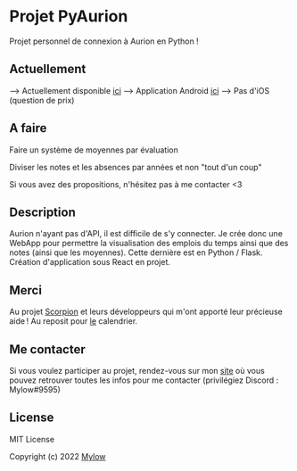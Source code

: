 # Projet PyAurion
Projet personnel de connexion à Aurion en Python !


## Actuellement
--> Actuellement disponible [ici](https://mylow.fr/pa)
--> Application Android [ici](https://play.google.com/store/apps/details?id=fr.mylow.pyaurion)
--> Pas d'iOS (question de prix)

## A faire
Faire un système de moyennes par évaluation

Diviser les notes et les absences par années et non "tout d'un coup"

Si vous avez des propositions, n'hésitez pas à me contacter <3


## Description
Aurion n'ayant pas d'API, il est difficile de s'y connecter. Je crée donc une WebApp pour permettre la visualisation des emplois du temps ainsi que des notes (ainsi que les moyennes).
Cette dernière est en Python / Flask.
Création d'application sous React en projet.


## Merci
Au projet [Scorpion](https://github.com/LiamAbyss/Scorpion) et leurs développeurs qui m'ont apporté leur précieuse aide !
Au reposit pour [le](https://github.com/kkarimi/flask-fullcalendar) calendrier.

## Me contacter
Si vous voulez participer au projet, rendez-vous sur mon [site](https://mylow.fr) où vous pouvez retrouver toutes les infos pour me contacter (privilégiez Discord : Mylow#9595)

## License
MIT License

Copyright (c) 2022 [Mylow](https://mylow.fr)
